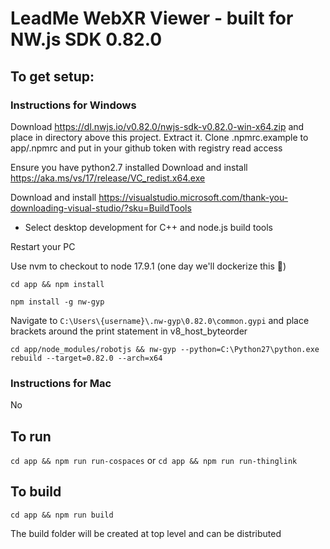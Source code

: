 # LeadMe WebXR Viewer - built for NW.js SDK 0.82.0

## To get setup:
### Instructions for Windows

Download https://dl.nwjs.io/v0.82.0/nwjs-sdk-v0.82.0-win-x64.zip and place in directory above this project. Extract it.
Clone .npmrc.example to app/.npmrc and put in your github token with registry read access

Ensure you have python2.7 installed
Download and install https://aka.ms/vs/17/release/VC_redist.x64.exe

Download and install https://visualstudio.microsoft.com/thank-you-downloading-visual-studio/?sku=BuildTools 
- Select desktop development for C++ and node.js build tools

Restart your PC

Use nvm to checkout to node 17.9.1 (one day we'll dockerize this 🤣)

`cd app && npm install`

`npm install -g nw-gyp`

Navigate to `C:\Users\{username}\.nw-gyp\0.82.0\common.gypi` and place brackets around the print statement in v8_host_byteorder

`cd app/node_modules/robotjs && nw-gyp --python=C:\Python27\python.exe rebuild --target=0.82.0 --arch=x64`

### Instructions for Mac
No

## To run
`cd app && npm run run-cospaces`
or
`cd app && npm run run-thinglink`

## To build
`cd app && npm run build`

The build folder will be created at top level and can be distributed